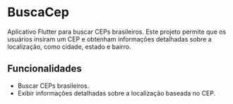 # BuscaCep

Aplicativo Flutter para buscar CEPs brasileiros. Este projeto permite que os usuários insiram um CEP e obtenham informações detalhadas sobre a localização, como cidade, estado e bairro.

## Funcionalidades
- Buscar CEPs brasileiros.
- Exibir informações detalhadas sobre a localização baseada no CEP.
